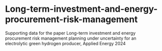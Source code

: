 # Long-term-investment-and-energy-procurement-risk-management
Supporting data for the paper Long-term investment and energy procurement risk management planning under uncertainty for an electrolytic green hydrogen producer, Applied Energy 2024

